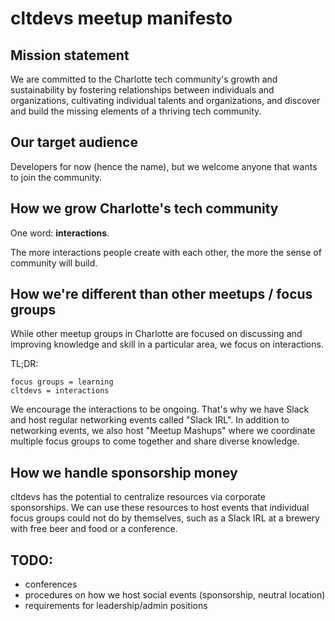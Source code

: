 # cltdevs meetup manifesto

## Mission statement
We are committed to the Charlotte tech community's growth and sustainability by fostering relationships between individuals and organizations, cultivating individual talents and organizations, and discover and build the missing elements of a thriving tech community.

## Our target audience
Developers for now (hence the name), but we welcome anyone that wants to join the community.

## How we grow Charlotte's tech community
One word: **interactions**.

The more interactions people create with each other, the more the sense of community will build.

## How we're different than other meetups / focus groups
While other meetup groups in Charlotte are focused on discussing and improving knowledge and skill in a particular area, we focus on interactions.

TL;DR:
```
focus groups = learning
cltdevs = interactions
```

We encourage the interactions to be ongoing. That's why we have Slack and host regular networking events called "Slack IRL". In addition to networking events, we also host "Meetup Mashups" where we coordinate multiple focus groups to come together and share diverse knowledge.

## How we handle sponsorship money
cltdevs has the potential to centralize resources via corporate sponsorships.  We can use these resources to host events that individual focus groups could not do by themselves, such as a Slack IRL at a brewery with free beer and food or a conference.

## TODO:
- conferences
- procedures on how we host social events (sponsorship, neutral location)
- requirements for leadership/admin positions



